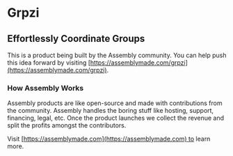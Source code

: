 # Grpzi

## Effortlessly Coordinate Groups

This is a product being built by the Assembly community. You can help push this idea forward by visiting [https://assemblymade.com/grpzi](https://assemblymade.com/grpzi).

### How Assembly Works

Assembly products are like open-source and made with contributions from the community. Assembly handles the boring stuff like hosting, support, financing, legal, etc. Once the product launches we collect the revenue and split the profits amongst the contributors.

Visit [https://assemblymade.com](https://assemblymade.com) to learn more.
